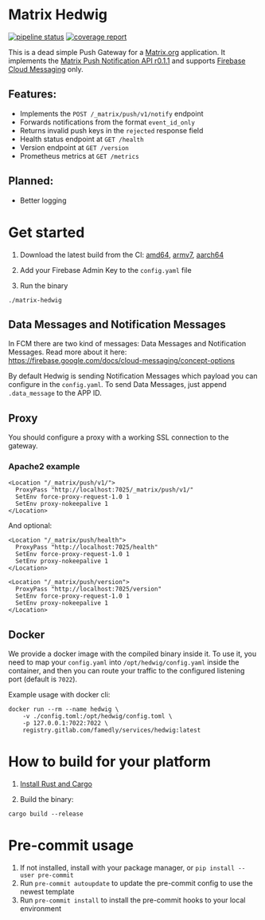 # Matrix Hedwig

[![pipeline status][badge-pipeline-img]][badge-pipeline-url]
[![coverage report][badge-coverage-img]][badge-coverage-url]

[badge-coverage-img]: https://gitlab.com/famedly/company/backend/services/hedwig/badges/main/coverage.svg
[badge-coverage-url]: https://gitlab.com/famedly/company/backend/services/hedwig/-/commits/main
[badge-pipeline-img]: https://gitlab.com/famedly/company/backend/services/hedwig/badges/main/pipeline.svg
[badge-pipeline-url]: https://gitlab.com/famedly/company/backend/services/hedwig/-/commits/main


This is a dead simple Push Gateway for a [Matrix.org](https://matrix.org) application. It implements the [Matrix Push Notification API r0.1.1](https://matrix.org/docs/spec/push_gateway/r0.1.1) and supports [Firebase Cloud Messaging](https://firebase.google.com/docs/cloud-messaging/) only.

## Features:
- Implements the `POST /_matrix/push/v1/notify` endpoint
- Forwards notifications from the format `event_id_only`
- Returns invalid push keys in the `rejected` response field
- Health status endpoint at `GET /health`
- Version endpoint at `GET /version`
- Prometheus metrics at `GET /metrics`

## Planned:
- Better logging

# Get started
1. Download the latest build from the CI: [amd64](https://gitlab.com/famedly/services/famedly-push-gateway-ng/-/jobs/artifacts/main/browse?job=cargo-build-amd64), [armv7](https://gitlab.com/famedly/services/famedly-push-gateway-ng/-/jobs/artifacts/main/browse?job=cargo-build-armv7), [aarch64](https://gitlab.com/famedly/services/famedly-push-gateway-ng/-/jobs/artifacts/main/browse?job=cargo-build-aarch64)

2. Add your Firebase Admin Key to the `config.yaml` file

3. Run the binary
```
./matrix-hedwig
```

## Data Messages and Notification Messages

In FCM there are two kind of messages: Data Messages and Notification Messages. Read more about it here: https://firebase.google.com/docs/cloud-messaging/concept-options

By default Hedwig is sending Notification Messages which payload you can configure in the `config.yaml`. To send Data Messages, just append `.data_message` to the APP ID.

## Proxy

You should configure a proxy with a working SSL connection to the gateway.

### Apache2 example

```
<Location "/_matrix/push/v1/">
  ProxyPass "http://localhost:7025/_matrix/push/v1/"
  SetEnv force-proxy-request-1.0 1
  SetEnv proxy-nokeepalive 1
</Location>
```

And optional:

```
<Location "/_matrix/push/health">
  ProxyPass "http://localhost:7025/health"
  SetEnv force-proxy-request-1.0 1
  SetEnv proxy-nokeepalive 1
</Location>

<Location "/_matrix/push/version">
  ProxyPass "http://localhost:7025/version"
  SetEnv force-proxy-request-1.0 1
  SetEnv proxy-nokeepalive 1
</Location>
```

## Docker

We provide a docker image with the compiled binary inside it. To use it, you need to map your
`config.yaml` into `/opt/hedwig/config.yaml` inside the container, and then you can route your
traffic to the configured listening port (default is `7022`).

Example usage with docker cli:

```
docker run --rm --name hedwig \
    -v ./config.toml:/opt/hedwig/config.toml \
    -p 127.0.0.1:7022:7022 \
    registry.gitlab.com/famedly/services/hedwig:latest
```

# How to build for your platform

1. [Install Rust and Cargo](https://doc.rust-lang.org/cargo/getting-started/installation.html)

2. Build the binary:
```
cargo build --release
```

# Pre-commit usage

1. If not installed, install with your package manager, or `pip install --user pre-commit`
2. Run `pre-commit autoupdate` to update the pre-commit config to use the newest template
3. Run `pre-commit install` to install the pre-commit hooks to your local environment
